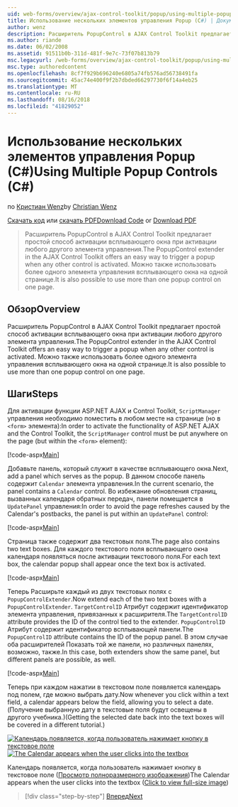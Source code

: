 ```yaml
---
uid: web-forms/overview/ajax-control-toolkit/popup/using-multiple-popup-controls-cs
title: Использование нескольких элементов управления Popup (C#) | Документация Майкрософт
author: wenz
description: Расширитель PopupControl в AJAX Control Toolkit предлагает простой способ активации всплывающего окна при активации любого другого элемента управления. Можно также использовать m...
ms.author: riande
ms.date: 06/02/2008
ms.assetid: 91511b0b-311d-481f-9e7c-73f07b813b79
msc.legacyurl: /web-forms/overview/ajax-control-toolkit/popup/using-multiple-popup-controls-cs
msc.type: authoredcontent
ms.openlocfilehash: 8cf7f929b696240e6805a74fb576ad56738491fa
ms.sourcegitcommit: 45ac74e400f9f2b7dbded66297730f6f14a4eb25
ms.translationtype: MT
ms.contentlocale: ru-RU
ms.lasthandoff: 08/16/2018
ms.locfileid: "41829052"
---
```

<a name="using-multiple-popup-controls-c"></a><span data-ttu-id="77c74-104">Использование нескольких элементов управления Popup (C#)</span><span class="sxs-lookup"><span data-stu-id="77c74-104">Using Multiple Popup Controls (C#)</span></span>
====================
<span data-ttu-id="77c74-105">по [Кристиан Wenz](https://github.com/wenz)</span><span class="sxs-lookup"><span data-stu-id="77c74-105">by [Christian Wenz](https://github.com/wenz)</span></span>

<span data-ttu-id="77c74-106">[Скачать код](http://download.microsoft.com/download/9/3/f/93f8daea-bebd-4821-833b-95205389c7d0/PopupControl1.cs.zip) или [скачать PDF](http://download.microsoft.com/download/2/d/c/2dc10e34-6983-41d4-9c08-f78f5387d32b/popupcontrol1CS.pdf)</span><span class="sxs-lookup"><span data-stu-id="77c74-106">[Download Code](http://download.microsoft.com/download/9/3/f/93f8daea-bebd-4821-833b-95205389c7d0/PopupControl1.cs.zip) or [Download PDF](http://download.microsoft.com/download/2/d/c/2dc10e34-6983-41d4-9c08-f78f5387d32b/popupcontrol1CS.pdf)</span></span>

> <span data-ttu-id="77c74-107">Расширитель PopupControl в AJAX Control Toolkit предлагает простой способ активации всплывающего окна при активации любого другого элемента управления.</span><span class="sxs-lookup"><span data-stu-id="77c74-107">The PopupControl extender in the AJAX Control Toolkit offers an easy way to trigger a popup when any other control is activated.</span></span> <span data-ttu-id="77c74-108">Можно также использовать более одного элемента управления всплывающего окна на одной странице.</span><span class="sxs-lookup"><span data-stu-id="77c74-108">It is also possible to use more than one popup control on one page.</span></span>


## <a name="overview"></a><span data-ttu-id="77c74-109">Обзор</span><span class="sxs-lookup"><span data-stu-id="77c74-109">Overview</span></span>

<span data-ttu-id="77c74-110">Расширитель PopupControl в AJAX Control Toolkit предлагает простой способ активации всплывающего окна при активации любого другого элемента управления.</span><span class="sxs-lookup"><span data-stu-id="77c74-110">The PopupControl extender in the AJAX Control Toolkit offers an easy way to trigger a popup when any other control is activated.</span></span> <span data-ttu-id="77c74-111">Можно также использовать более одного элемента управления всплывающего окна на одной странице.</span><span class="sxs-lookup"><span data-stu-id="77c74-111">It is also possible to use more than one popup control on one page.</span></span>

## <a name="steps"></a><span data-ttu-id="77c74-112">Шаги</span><span class="sxs-lookup"><span data-stu-id="77c74-112">Steps</span></span>

<span data-ttu-id="77c74-113">Для активации функции ASP.NET AJAX и Control Toolkit, `ScriptManager` управления необходимо поместить в любом месте на странице (но в `<form>` элемента):</span><span class="sxs-lookup"><span data-stu-id="77c74-113">In order to activate the functionality of ASP.NET AJAX and the Control Toolkit, the `ScriptManager` control must be put anywhere on the page (but within the `<form>` element):</span></span>

[!code-aspx[Main](using-multiple-popup-controls-cs/samples/sample1.aspx)]

<span data-ttu-id="77c74-114">Добавьте панель, который служит в качестве всплывающего окна.</span><span class="sxs-lookup"><span data-stu-id="77c74-114">Next, add a panel which serves as the popup.</span></span> <span data-ttu-id="77c74-115">В данном способе панель содержит `Calendar` элемента управления.</span><span class="sxs-lookup"><span data-stu-id="77c74-115">In the current scenario, the panel contains a `Calendar` control.</span></span> <span data-ttu-id="77c74-116">Во избежание обновления страниц, вызванных календаря обратных передач, панели помещается в `UpdatePanel` управления:</span><span class="sxs-lookup"><span data-stu-id="77c74-116">In order to avoid the page refreshes caused by the Calendar's postbacks, the panel is put within an `UpdatePanel` control:</span></span>

[!code-aspx[Main](using-multiple-popup-controls-cs/samples/sample2.aspx)]

<span data-ttu-id="77c74-117">Страница также содержит два текстовых поля.</span><span class="sxs-lookup"><span data-stu-id="77c74-117">The page also contains two text boxes.</span></span> <span data-ttu-id="77c74-118">Для каждого текстового поля всплывающего окна календаря появляться после активации текстового поля.</span><span class="sxs-lookup"><span data-stu-id="77c74-118">For each text box, the calendar popup shall appear once the text box is activated.</span></span>

[!code-aspx[Main](using-multiple-popup-controls-cs/samples/sample3.aspx)]

<span data-ttu-id="77c74-119">Теперь Расширьте каждый из двух текстовых полях с `PopupControlExtender`.</span><span class="sxs-lookup"><span data-stu-id="77c74-119">Now extend each of the two text boxes with a `PopupControlExtender`.</span></span> <span data-ttu-id="77c74-120">`TargetControlID` Атрибут содержит идентификатор элемента управления, привязанных к расширителя.</span><span class="sxs-lookup"><span data-stu-id="77c74-120">The `TargetControlID` attribute provides the ID of the control tied to the extender.</span></span> <span data-ttu-id="77c74-121">`PopupControlID` Атрибут содержит идентификатор всплывающей панели.</span><span class="sxs-lookup"><span data-stu-id="77c74-121">The `PopupControlID` attribute contains the ID of the popup panel.</span></span> <span data-ttu-id="77c74-122">В этом случае оба расширителей Показать той же панели, но различных панелях, возможно, также.</span><span class="sxs-lookup"><span data-stu-id="77c74-122">In this case, both extenders show the same panel, but different panels are possible, as well.</span></span>

[!code-aspx[Main](using-multiple-popup-controls-cs/samples/sample4.aspx)]

<span data-ttu-id="77c74-123">Теперь при каждом нажатии в текстовом поле появляется календарь под полем, где можно выбрать дату.</span><span class="sxs-lookup"><span data-stu-id="77c74-123">Now whenever you click within a text field, a calendar appears below the field, allowing you to select a date.</span></span> <span data-ttu-id="77c74-124">(Получение выбранную дату в текстовые поля будут освещены в другого учебника.)</span><span class="sxs-lookup"><span data-stu-id="77c74-124">(Getting the selected date back into the text boxes will be covered in a different tutorial.)</span></span>


<span data-ttu-id="77c74-125">[![Календарь появляется, когда пользователь нажимает кнопку в текстовое поле](using-multiple-popup-controls-cs/_static/image2.png)](using-multiple-popup-controls-cs/_static/image1.png)</span><span class="sxs-lookup"><span data-stu-id="77c74-125">[![The Calendar appears when the user clicks into the textbox](using-multiple-popup-controls-cs/_static/image2.png)](using-multiple-popup-controls-cs/_static/image1.png)</span></span>

<span data-ttu-id="77c74-126">Календарь появляется, когда пользователь нажимает кнопку в текстовое поле ([Просмотр полноразмерного изображения](using-multiple-popup-controls-cs/_static/image3.png))</span><span class="sxs-lookup"><span data-stu-id="77c74-126">The Calendar appears when the user clicks into the textbox ([Click to view full-size image](using-multiple-popup-controls-cs/_static/image3.png))</span></span>

> [!div class="step-by-step"]
> [<span data-ttu-id="77c74-127">Вперед</span><span class="sxs-lookup"><span data-stu-id="77c74-127">Next</span></span>](handling-postbacks-from-a-popup-control-with-an-updatepanel-cs.md)

